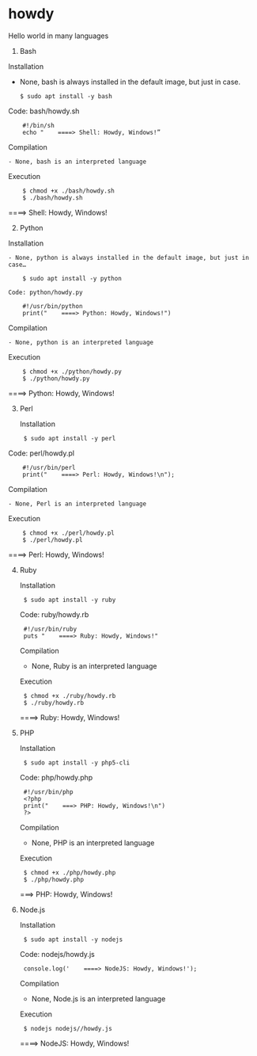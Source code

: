 # howdy
Hello world in many languages

1. Bash

  Installation

  - None, bash is always installed in the default image, but just in case.

        $ sudo apt install -y bash

  Code: bash/howdy.sh

        #!/bin/sh
        echo "    ====> Shell: Howdy, Windows!”

  Compilation
  
    - None, bash is an interpreted language

  Execution

        $ chmod +x ./bash/howdy.sh
        $ ./bash/howdy.sh 

   ====> Shell: Howdy, Windows!

2. Python

  Installation

    - None, python is always installed in the default image, but just in case…

        $ sudo apt install -y python

    Code: python/howdy.py

        #!/usr/bin/python
        print("    ====> Python: Howdy, Windows!")

  Compilation

    - None, python is an interpreted language

  Execution

        $ chmod +x ./python/howdy.py
        $ ./python/howdy.py 

   ====> Python: Howdy, Windows!

3. Perl

    Installation

        $ sudo apt install -y perl

  Code: perl/howdy.pl

        #!/usr/bin/perl
        print("    ====> Perl: Howdy, Windows!\n");

  Compilation

    - None, Perl is an interpreted language

  Execution

        $ chmod +x ./perl/howdy.pl
        $ ./perl/howdy.pl 

   ====> Perl: Howdy, Windows!

4. Ruby

    Installation

        $ sudo apt install -y ruby

    Code: ruby/howdy.rb
  
        #!/usr/bin/ruby
        puts "    ====> Ruby: Howdy, Windows!"

    Compilation

      - None, Ruby is an interpreted language

    Execution

        $ chmod +x ./ruby/howdy.rb
        $ ./ruby/howdy.rb 

   ====> Ruby: Howdy, Windows!

5. PHP

    Installation

        $ sudo apt install -y php5-cli

    Code: php/howdy.php

        #!/usr/bin/php
        <?php
        print("    ===> PHP: Howdy, Windows!\n")
        ?>

    Compilation

    - None, PHP is an interpreted language

    Execution

        $ chmod +x ./php/howdy.php
        $ ./php/howdy.php 

   ===> PHP: Howdy, Windows!

6. Node.js

    Installation

        $ sudo apt install -y nodejs

    Code: nodejs/howdy.js

        console.log('    ====> NodeJS: Howdy, Windows!');

    Compilation

    - None, Node.js is an interpreted language

    Execution

        $ nodejs nodejs//howdy.js 
   ====> NodeJS: Howdy, Windows!

